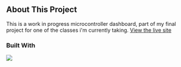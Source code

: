 ## About This Project

This is a work in progress microcontroller dashboard, part of my final project for one of the classes i'm currently taking.
[View the live site](https://dashboard32.netlify.app/)

### Built With
[![](https://skills.thijs.gg/icons?i=react,vite,ts&theme=dark)](https://skillicons.dev/)
